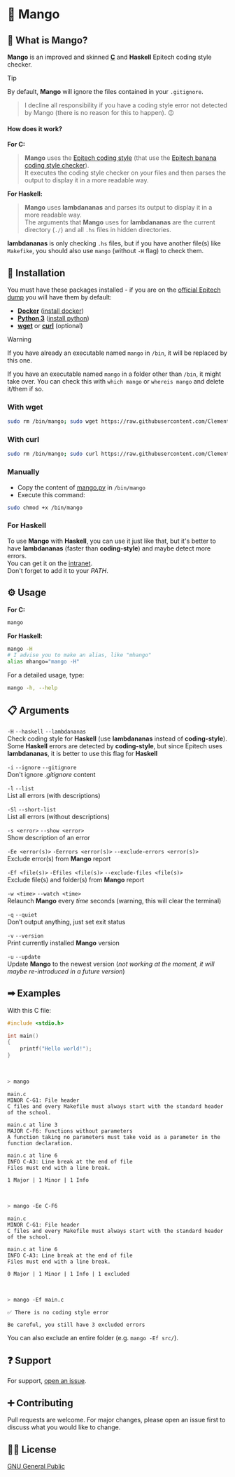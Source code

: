 # 🥭 Mango

## 🤔 What is Mango?

**Mango** is an improved and skinned [**C**](https://github.com/Epitech/coding-style-checker) and **Haskell** Epitech coding style checker.

> [!TIP]
> By default, **Mango** will ignore the files contained in your `.gitignore`.

> I decline all responsibility if you have a coding style error not detected by Mango (there is no reason for this to happen). 😉

#### How does it work?

**For C:**
> **Mango** uses the [Epitech coding style](https://github.com/Epitech/coding-style-checker) (that use the [Epitech banana coding style checker](https://github.com/Epitech/banana-coding-style-checker)).\
It executes the coding style checker on your files and then parses the output to display it in a more readable way.

**For Haskell:**
> **Mango** uses **lambdananas** and parses its output to display it in a more readable way.\
> The arguments that **Mango** uses for **lambdananas** are the current directory (`./`) and all `.hs` files in hidden directories.

**lambdananas** is only checking `.hs` files, but if you have another file(s) like `Makefike`, you should also use `mango` (without `-H` flag) to check them.

## 🔧 Installation

You must have these packages installed - if you are on the [official Epitech dump](https://github.com/Epitech/dump) you will have them by default:
 - [**Docker**](https://www.docker.com) ([install docker](https://docs.docker.com/engine/install))
 - [**Python 3**](https://www.python.org) ([install python](https://www.python.org/downloads))
 - [**wget**](https://www.gnu.org/software/wget) or [**curl**](https://curl.se/) (optional)

> [!WARNING]  
> If you have already an executable named `mango` in `/bin`, it will be replaced by this one.
>
> If you have an executable named `mango` in a folder other than `/bin`, it might take over. You can check this with `which mango` or `whereis mango` and delete it/them if so.

### With wget
```bash
sudo rm /bin/mango; sudo wget https://raw.githubusercontent.com/Clement-Z4RM/Mango/main/mango.py -O /bin/mango && sudo chmod +x /bin/mango
```
### With curl
```bash
sudo rm /bin/mango; sudo curl https://raw.githubusercontent.com/Clement-Z4RM/Mango/main/mango.py -o /bin/mango && sudo chmod +x /bin/mango
```
### Manually
 - Copy the content of [mango.py](https://raw.githubusercontent.com/Clement-Z4RM/Mango/main/mango.py) in `/bin/mango`
 - Execute this command:
```bash
sudo chmod +x /bin/mango
```
### For Haskell
To use **Mango** with **Haskell**, you can use it just like that, but it's better to have **lambdananas** (faster than **coding-style**) and maybe detect more errors.\
You can get it on the [intranet](https://intra.epitech.eu/file/Public/technical-documentations/Haskell/lambdananas.tar.gz).\
Don't forget to add it to your *PATH*.

## ⚙ Usage

**For C:**
```bash
mango
```

**For Haskell:**
```bash
mango -H
# I advise you to make an alias, like "mhango"
alias mhango="mango -H"
```

For a detailed usage, type:
```bash
mango -h, --help
```

## 📋 Arguments

`-H` `--haskell` `--lambdananas`\
Check coding style for **Haskell** (use **lambdananas** instead of **coding-style**). Some **Haskell** errors are detected by **coding-style**, but since Epitech uses **lambdananas**, it is better to use this flag for **Haskell**

`-i` `--ignore` `--gitignore`\
Don't ignore *.gitignore* content

`-l` `--list`\
List all errors (with descriptions)

`-Sl` `--short-list`\
List all errors (without descriptions)

`-s <error>` `--show <error>`\
Show description of an error

`-Ee <error(s)>` `-Eerrors <error(s)>` `--exclude-errors <error(s)>`\
Exclude error(s) from **Mango** report

`-Ef <file(s)>` `-Efiles <file(s)>` `--exclude-files <file(s)>`\
Exclude file(s) and folder(s) from **Mango** report

`-w <time>` `--watch <time>`\
Relaunch **Mango** every *time* seconds (warning, this will clear the terminal)

`-q` `--quiet`\
Don’t output anything, just set exit status

`-v` `--version`\
Print currently installed **Mango** version

`-u` `--update`\
Update **Mango** to the newest version (*not working at the moment, it will maybe re-introduced in a future version*)

## ➡ Examples

With this C file:
```c
#include <stdio.h>

int main()
{
    printf("Hello world!");
}
```

<br/>

```bash
> mango
```
```
main.c
MINOR C-G1: File header
C files and every Makefile must always start with the standard header of the school.

main.c at line 3
MAJOR C-F6: Functions without parameters
A function taking no parameters must take void as a parameter in the function declaration.

main.c at line 6
INFO C-A3: Line break at the end of file
Files must end with a line break.

1 Major | 1 Minor | 1 Info
```

<br/>

```bash
> mango -Ee C-F6
```
```
main.c
MINOR C-G1: File header
C files and every Makefile must always start with the standard header of the school.

main.c at line 6
INFO C-A3: Line break at the end of file
Files must end with a line break.

0 Major | 1 Minor | 1 Info | 1 excluded
```

<br/>

```bash
> mango -Ef main.c
```
```
✅ There is no coding style error

Be careful, you still have 3 excluded errors
```
You can also exclude an entire folder (e.g. `mango -Ef src/`).

## ❓ Support

For support, [open an issue](https://github.com/Clement-Z4RM/Mango/issues/new).

## ➕ Contributing

Pull requests are welcome. For major changes, please open an issue first to discuss what you would like to change.

## 👨‍⚖️ License

[GNU General Public](https://choosealicense.com/licenses/gpl-3.0)

